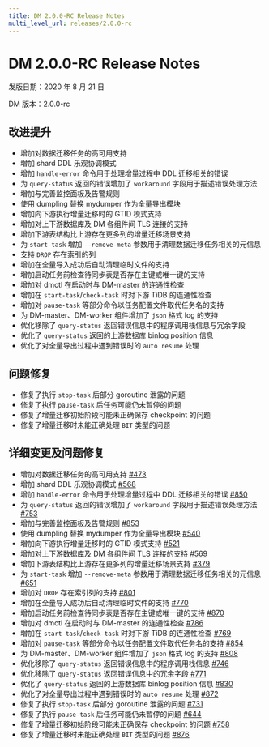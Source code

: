```yaml
---
title: DM 2.0.0-RC Release Notes
multi_level_url: releases/2.0.0-rc
---
```


# DM 2.0.0-RC Release Notes

发版日期：2020 年 8 月 21 日

DM 版本：2.0.0-rc

## 改进提升

- 增加对数据迁移任务的高可用支持
- 增加 shard DDL 乐观协调模式
- 增加 `handle-error` 命令用于处理增量过程中 DDL 迁移相关的错误
- 为 `query-status` 返回的错误增加了 `workaround` 字段用于描述错误处理方法
- 增加与完善监控面板及告警规则
- 使用 dumpling 替换 mydumper 作为全量导出模块
- 增加向下游执行增量迁移时的 GTID 模式支持
- 增加对上下游数据库及 DM 各组件间 TLS 连接的支持
- 增加下游表结构比上游存在更多列的增量迁移场景支持
- 为 `start-task` 增加 `--remove-meta` 参数用于清理数据迁移任务相关的元信息
- 支持 `DROP` 存在索引的列
- 增加在全量导入成功后自动清理临时文件的支持
- 增加启动任务前检查待同步表是否存在主键或唯一键的支持
- 增加对 dmctl 在启动时与 DM-master 的连通性检查
- 增加在 `start-task`/`check-task` 时对下游 TiDB 的连通性检查
- 增加对 `pause-task` 等部分命令以任务配置文件取代任务名的支持
- 为 DM-master、DM-worker 组件增加了 `json` 格式 log 的支持
- 优化移除了 `query-status` 返回错误信息中的程序调用栈信息与冗余字段
- 优化了 `query-status` 返回的上游数据库 binlog position 信息
- 优化了对全量导出过程中遇到错误时的 `auto resume` 处理

## 问题修复

- 修复了执行 `stop-task` 后部分 goroutine 泄露的问题
- 修复了执行 `pause-task` 后任务可能仍未暂停的问题
- 修复了增量迁移初始阶段可能未正确保存 checkpoint 的问题
- 修复了增量迁移时未能正确处理 `BIT` 类型的问题

## 详细变更及问题修复

- 增加对数据迁移任务的高可用支持 [#473](https://github.com/pingcap/dm/pull/473)
- 增加 shard DDL 乐观协调模式 [#568](https://github.com/pingcap/dm/pull/568)
- 增加 `handle-error` 命令用于处理增量过程中 DDL 迁移相关的错误 [#850](https://github.com/pingcap/dm/pull/850)
- 为 `query-status` 返回的错误增加了 `workaround` 字段用于描述错误处理方法 [#753](https://github.com/pingcap/dm/pull/753)
- 增加与完善监控面板及告警规则 [#853](https://github.com/pingcap/dm/pull/853)
- 使用 dumpling 替换 mydumper 作为全量导出模块 [#540](https://github.com/pingcap/dm/pull/540)
- 增加向下游执行增量迁移时的 GTID 模式支持 [#521](https://github.com/pingcap/dm/pull/521)
- 增加对上下游数据库及 DM 各组件间 TLS 连接的支持 [#569](https://github.com/pingcap/dm/pull/569)
- 增加下游表结构比上游存在更多列的增量迁移场景支持 [#379](https://github.com/pingcap/dm/pull/379)
- 为 `start-task` 增加 `--remove-meta` 参数用于清理数据迁移任务相关的元信息 [#651](https://github.com/pingcap/dm/pull/651)
- 增加对 `DROP` 存在索引列的支持 [#801](https://github.com/pingcap/dm/pull/801)
- 增加在全量导入成功后自动清理临时文件的支持 [#770](https://github.com/pingcap/dm/pull/770)
- 增加启动任务前检查待同步表是否存在主键或唯一键的支持 [#870](https://github.com/pingcap/dm/pull/870)
- 增加对 dmctl 在启动时与 DM-master 的连通性检查 [#786](https://github.com/pingcap/dm/pull/786)
- 增加在 `start-task`/`check-task` 时对下游 TiDB 的连通性检查 [#769](https://github.com/pingcap/dm/pull/769)
- 增加对 `pause-task` 等部分命令以任务配置文件取代任务名的支持 [#854](https://github.com/pingcap/dm/pull/854)
- 为 DM-master、DM-worker 组件增加了 `json` 格式 log 的支持 [#808](https://github.com/pingcap/dm/pull/808)
- 优化移除了 `query-status` 返回错误信息中的程序调用栈信息 [#746](https://github.com/pingcap/dm/pull/746)
- 优化移除了 `query-status` 返回错误信息中的冗余字段 [#771](https://github.com/pingcap/dm/pull/771)
- 优化了 `query-status` 返回的上游数据库 binlog position 信息 [#830](https://github.com/pingcap/dm/pull/830)
- 优化了对全量导出过程中遇到错误时的 `auto resume` 处理 [#872](https://github.com/pingcap/dm/pull/872)
- 修复了执行 `stop-task` 后部分 goroutine 泄露的问题 [#731](https://github.com/pingcap/dm/pull/731)
- 修复了执行 `pause-task` 后任务可能仍未暂停的问题 [#644](https://github.com/pingcap/dm/pull/644)
- 修复了增量迁移初始阶段可能未正确保存 checkpoint 的问题 [#758](https://github.com/pingcap/dm/pull/758)
- 修复了增量迁移时未能正确处理 `BIT` 类型的问题 [#876](https://github.com/pingcap/dm/pull/876)
